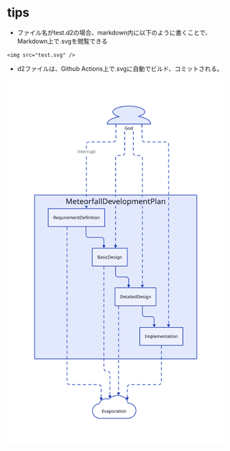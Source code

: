 # tips
- ファイル名がtest.d2の場合、markdown内に以下のように書くことで、Markdown上で.svgを閲覧できる
```
<img src="test.svg" />
```
- d2ファイルは、Github Actions上で.svgに自動でビルド、コミットされる。


<img src="test.svg" />

